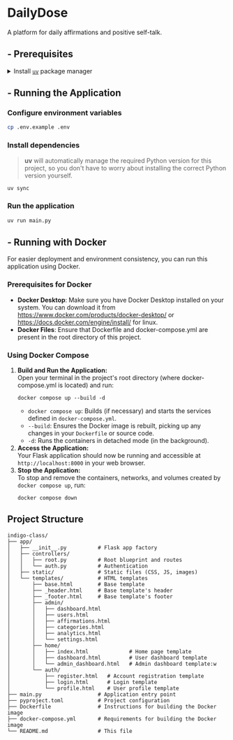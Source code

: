 # DailyDose

A platform for daily affirmations and positive self-talk.

## - Prerequisites

<details>
  <summary> Install <code><a href="https://docs.astral.sh/uv/">uv</a></code> package manager</summary>

### **Install with curl**

```bash
curl -LsSf https://astral.sh/uv/install.sh | sh
```

### **Install with wget**

```bash
wget -qO- https://astral.sh/uv/install.sh | sh
```

### **Install on Windows (PowerShell)**

Use `irm` to download the script and execute it with `iex`:

```powershell
powershell -ExecutionPolicy ByPass -c "irm https://astral.sh/uv/install.ps1 | iex"
```

> ⚠️ Changing the execution policy allows running a script from the internet.

</details>

## - Running the Application

### Configure environment variables

```bash
cp .env.example .env
```
 
### Install dependencies

> **uv** will automatically manage the required Python version for this project, so you don't have to worry about installing the correct Python version yourself.

```bash
uv sync
```

### Run the application

```bash
uv run main.py
```

## - Running with Docker

For easier deployment and environment consistency, you can run this application using Docker.

### Prerequisites for Docker

- **Docker Desktop**: Make sure you have Docker Desktop installed on your system. You can download it from https://www.docker.com/products/docker-desktop/ or https://docs.docker.com/engine/install/ for linux.
- **Docker Files**: Ensure that Dockerfile and docker-compose.yml are present in the root directory of this project.

### Using Docker Compose

1. **Build and Run the Application:**<br>Open your terminal in the project's root directory (where docker-compose.yml is located) and run:
    ```
    docker compose up --build -d
    ```
    - `docker compose up`: Builds (if necessary) and starts the services defined in `docker-compose.yml`.
    - `--build`: Ensures the Docker image is rebuilt, picking up any changes in your `Dockerfile` or source code.
    - `-d`: Runs the containers in detached mode (in the background).
1. **Access the Application:**<br>Your Flask application should now be running and accessible at `http://localhost:8000` in your web browser.
1. **Stop the Application:**<br>To stop and remove the containers, networks, and volumes created by `docker compose up`, run:
    ```
    docker compose down
    ```

## Project Structure

```
indigo-class/
├── app/
│   ├── __init__.py          # Flask app factory
│   ├── controllers/
│   │   ├── root.py          # Root blueprint and routes
│   │   └── auth.py          # Authentication
│   ├── static/              # Static files (CSS, JS, images)
│   └── templates/           # HTML templates
│       ├── base.html        # Base template
│       ├── _header.html     # Base template's header
│       ├── _footer.html     # Base template's footer
│       ├── admin/
│       │   ├── dashboard.html
│       │   ├── users.html
│       │   ├── affirmations.html
│       │   ├── categories.html
│       │   ├── analytics.html
│       │   └── settings.html
│       ├── home/
│       │   ├── index.html             # Home page template
│       │   ├── dashboard.html         # User dashboard template
│       │   └── admin_dashboard.html   # Admin dashboard template:w
│       └── auth/
│           ├── register.html   # Account registration template
│           ├── login.html      # Login template 
│           └── profile.html    # User profile template
├── main.py                  # Application entry point
├── pyproject.toml           # Project configuration
├── Dockerfile               # Instructions for building the Docker image
├── docker-compose.yml       # Requirements for building the Docker image
└── README.md                # This file
```
